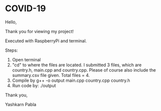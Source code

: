 # COVID-19

Hello,

Thank you for viewing my project!

Executed with RaspberryPi and terminal.

Steps: 

1. Open terminal 
2. "cd" to where the files are located. I submitted 3 files, 
which are country.h, main.cpp and country.cpp. Please of course
also include the summary.csv file given. Total files = 4.
3. Compile by g++ -o output main.cpp country.cpp country.h
4. Run code by: ./output

Thank you,

Yashkarn Pabla
